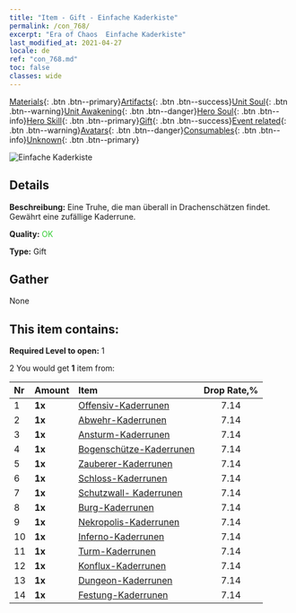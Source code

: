 ```yaml
---
title: "Item - Gift - Einfache Kaderkiste"
permalink: /con_768/
excerpt: "Era of Chaos  Einfache Kaderkiste"
last_modified_at: 2021-04-27
locale: de
ref: "con_768.md"
toc: false
classes: wide
---
```

 [Materials](/ItemsDE/){: .btn .btn--primary}[Artifacts](/ItemsDE/Artifacts/){: .btn .btn--success}[Unit Soul](/ItemsDE/UnitSoul/){: .btn .btn--warning}[Unit Awakening](/ItemsDE/UnitAwakening/){: .btn .btn--danger}[Hero Soul](/ItemsDE/HeroSoul/){: .btn .btn--info}[Hero Skill](/ItemsDE/HeroSkill/){: .btn .btn--primary}[Gift](/ItemsDE/Gift/){: .btn .btn--success}[Event related](/ItemsDE/Events/){: .btn .btn--warning}[Avatars](/ItemsDE/Avatars/){: .btn .btn--danger}[Consumables](/ItemsDE/Consumables/){: .btn .btn--info}[Unknown](/ItemsDE/Unknown/){: .btn .btn--primary}

 ![Einfache Kaderkiste](/images/t/i_tujianhezi1.png)

## Details
 **Beschreibung:** Eine Truhe, die man überall in Drachenschätzen findet. Gewährt eine zufällige Kaderrune.

 **Quality:** <span style="color: #32CD32">OK</span>

 **Type:** Gift

## Gather

  None

## This item contains:

 **Required Level to open:** 1

 2 You would get **1** item  from:

  | Nr | Amount |     Item    | Drop Rate,% |
  |:---|:-------|:------------|:---------:|
  | 1 |  **1x** | [Offensiv-Kaderrunen](/ItemsDE/con_734/) | 7.14 | 
  | 2 |  **1x** | [Abwehr-Kaderrunen](/ItemsDE/con_739/) | 7.14 | 
  | 3 |  **1x** | [Ansturm-Kaderrunen](/ItemsDE/con_741/) | 7.14 | 
  | 4 |  **1x** | [Bogenschütze-Kaderrunen](/ItemsDE/con_742/) | 7.14 | 
  | 5 |  **1x** | [Zauberer-Kaderrunen](/ItemsDE/con_746/) | 7.14 | 
  | 6 |  **1x** | [Schloss-Kaderrunen](/ItemsDE/con_752/) | 7.14 | 
  | 7 |  **1x** | [Schutzwall- Kaderrunen](/ItemsDE/con_753/) | 7.14 | 
  | 8 |  **1x** | [Burg-Kaderrunen](/ItemsDE/con_754/) | 7.14 | 
  | 9 |  **1x** | [Nekropolis-Kaderrunen](/ItemsDE/con_755/) | 7.14 | 
  | 10 |  **1x** | [Inferno-Kaderrunen](/ItemsDE/con_777/) | 7.14 | 
  | 11 |  **1x** | [Turm-Kaderrunen](/ItemsDE/con_785/) | 7.14 | 
  | 12 |  **1x** | [Konflux-Kaderrunen](/ItemsDE/con_791/) | 7.14 | 
  | 13 |  **1x** | [Dungeon-Kaderrunen](/ItemsDE/con_792/) | 7.14 | 
  | 14 |  **1x** | [Festung-Kaderrunen](/ItemsDE/con_818/) | 7.14 | 
